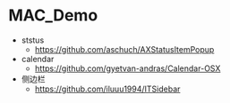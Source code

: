# MAC_Demo

- ststus
  - https://github.com/aschuch/AXStatusItemPopup
- calendar
  - https://github.com/gyetvan-andras/Calendar-OSX
- 侧边栏
  - https://github.com/iluuu1994/ITSidebar

